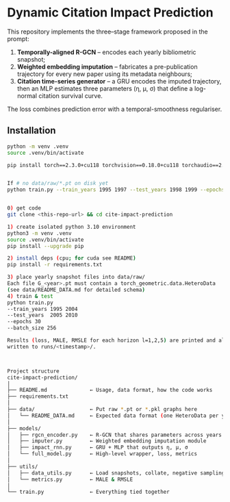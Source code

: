 # Dynamic Citation Impact Prediction

This repository implements the three–stage framework proposed in the prompt:

1. **Temporally-aligned R-GCN** – encodes each yearly bibliometric snapshot;
2. **Weighted embedding imputation** – fabricates a pre-publication trajectory
   for every new paper using its metadata neighbours;
3. **Citation time-series generator** – a GRU encodes the imputed trajectory,
   then an MLP estimates three parameters (η, μ, σ) that define a log-normal
   citation survival curve.

The loss combines prediction error with a temporal-smoothness regulariser.


## Installation
```bash
python -m venv .venv
source .venv/bin/activate

pip install torch==2.3.0+cu118 torchvision==0.18.0+cu118 torchaudio==2.3.0 --extra-index-url https://download.pytorch.org/whl/cu118


If # no data/raw/*.pt on disk yet
python train.py --train_years 1995 1997 --test_years 1998 1999 --epochs 2


0) get code
git clone <this-repo-url> && cd cite-impact-prediction

1) create isolated python 3.10 environment
python3 -m venv .venv
source .venv/bin/activate
pip install --upgrade pip

2) install deps (cpu; for cuda see README)
pip install -r requirements.txt

3) place yearly snapshot files into data/raw/
Each file G_<year>.pt must contain a torch_geometric.data.HeteroData
(see data/README_DATA.md for detailed schema)
4) train & test
python train.py 
--train_years 1995 2004 
--test_years  2005 2010 
--epochs 30 
--batch_size 256

Results (loss, MALE, RMSLE for each horizon l=1,2,5) are printed and also
written to runs/<timestamp>/.



Project structure
cite-impact-prediction/
│
├── README.md              ← Usage, data format, how the code works
├── requirements.txt
│
├── data/                  ← Put raw *.pt or *.pkl graphs here
│   └── README_DATA.md     ← Expected data format (one HeteroData per year)
│
├── models/
│   ├── rgcn_encoder.py    ← R-GCN that shares parameters across years
│   ├── imputer.py         ← Weighted embedding imputation module
│   ├── impact_rnn.py      ← GRU + MLP that outputs η, μ, σ
│   └── full_model.py      ← High-level wrapper, loss, metrics
│
├── utils/
│   ├── data_utils.py      ← Load snapshots, collate, negative sampling…
│   └── metrics.py         ← MALE & RMSLE
│
└── train.py               ← Everything tied together
